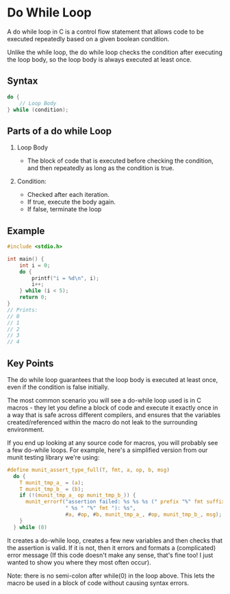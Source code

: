 # Do While Loop

A do while loop in C is a control flow statement that allows code to be executed repeatedly based on a given boolean condition.

Unlike the while loop, the do while loop checks the condition after executing the loop body, so the loop body is always executed at least once.

## Syntax

```c
do {
    // Loop Body
} while (condition);
```

## Parts of a do while Loop

1. Loop Body
   - The block of code that is executed before checking the condition, and then repeatedly as long as the condition is true.

2. Condition:
   - Checked after each iteration.
   - If true, execute the body again.
   - If false, terminate the loop

## Example

```c
#include <stdio.h>

int main() {
    int i = 0;
    do {
        printf("i = %d\n", i);
        i++;
    } while (i < 5);
    return 0;
}
// Prints:
// 0
// 1
// 2
// 3
// 4
```

## Key Points

The do while loop guarantees that the loop body is executed at least once, even if the condition is false initially.

The most common scenario you will see a do-while loop used is in C macros - they let you define a block of code and execute it exactly once in a way that is safe across different compilers, and ensures that the variables created/referenced within the macro do not leak to the surrounding environment.

If you end up looking at any source code for macros, you will probably see a few do-while loops. For example, here's a simplified version from our munit testing library we're using:

```c
#define munit_assert_type_full(T, fmt, a, op, b, msg)                          \
  do {                                                                         \
    T munit_tmp_a_ = (a);                                                      \
    T munit_tmp_b_ = (b);                                                      \
    if (!(munit_tmp_a_ op munit_tmp_b_)) {                                     \
      munit_errorf("assertion failed: %s %s %s (" prefix "%" fmt suffix        \
                   " %s " "%" fmt "): %s",                                     \
                   #a, #op, #b, munit_tmp_a_, #op, munit_tmp_b_, msg);         \
    }                                                                          \
  } while (0)
```

It creates a do-while loop, creates a few new variables and then checks that the assertion is valid. If it is not, then it errors and formats a (complicated) error message (If this code doesn't make any sense, that's fine too! I just wanted to show you where they most often occur).

Note: there is no semi-colon after while(0) in the loop above. This lets the macro be used in a block of code without causing syntax errors.